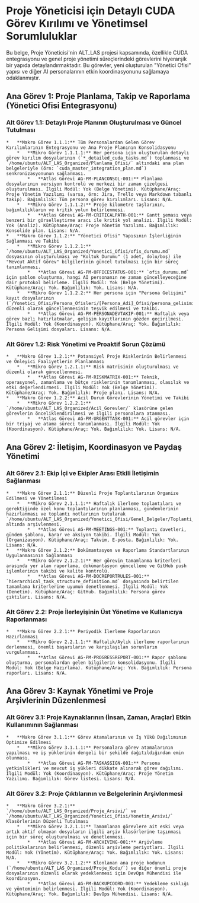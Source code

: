 # Proje Yöneticisi için Detaylı CUDA Görev Kırılımı ve Yönetimsel Sorumluluklar

Bu belge, Proje Yöneticisi'nin ALT_LAS projesi kapsamında, özellikle CUDA entegrasyonu ve genel proje yönetimi süreçlerindeki görevlerini hiyerarşik bir yapıda detaylandırmaktadır. Bu görevler, yeni oluşturulan "Yönetici Ofisi" yapısı ve diğer AI personalarının etkin koordinasyonunu sağlamaya odaklanmıştır.

## Ana Görev 1: Proje Planlama, Takip ve Raporlama (Yönetici Ofisi Entegrasyonu)

### Alt Görev 1.1: Detaylı Proje Planının Oluşturulması ve Güncel Tutulması
    *   **Makro Görev 1.1.1:** Tüm Personalardan Gelen Görev Kırılımlarının Entegrasyonu ve Ana Proje Planının Konsolidasyonu
        *   **Mikro Görev 1.1.1.1:** Her persona için oluşturulan detaylı görev kırılım dosyalarının (`*_detailed_cuda_tasks.md`) toplanması ve `/home/ubuntu/ALT_LAS_Organized/Planlama_Ofisi/` altındaki ana plan belgeleriyle (örn: `cuda_master_integration_plan.md`) senkronizasyonunun sağlanması.
            *   **Atlas Görevi AG-PM-PLANCONSOL-001:** Planlama dosyalarının versiyon kontrolü ve merkezi bir zaman çizelgesi oluşturulması. İlgili Modül: Yok (Belge Yönetimi). Kütüphane/Araç: Proje Yönetim Yazılımı (varsa, örn: Jira, Trello veya Markdown tabanlı takip). Bağımlılık: Tüm persona görev kırılımları. Lisans: N/A.
        *   **Mikro Görev 1.1.1.2:** Proje kilometre taşlarının, bağımlılıkların ve kritik yolun belirlenmesi.
            *   **Atlas Görevi AG-PM-CRITICALPATH-001:** Gantt şeması veya benzeri bir görselleştirme aracı ile kritik yol analizi. İlgili Modül: Yok (Analiz). Kütüphane/Araç: Proje Yönetim Yazılımı. Bağımlılık: Konsolide plan. Lisans: N/A.
    *   **Makro Görev 1.1.2:** "Yönetici Ofisi" Yapısının İşlerliğinin Sağlanması ve Takibi
        *   **Mikro Görev 1.1.2.1:** `/home/ubuntu/ALT_LAS_Organized/Yonetici_Ofisi/ofis_durumu.md` dosyasının oluşturulması ve "Koltuk Durumu" (1 adet, dolu/boş) ile "Mevcut Aktif Görev" bilgilerinin güncel tutulması için bir süreç tanımlanması.
            *   **Atlas Görevi AG-PM-OFFICESTATUS-001:** `ofis_durumu.md` için şablon oluşturma, hangi AI personanın ne zaman güncelleyeceğine dair protokol belirleme. İlgili Modül: Yok (Belge Yönetimi). Kütüphane/Araç: Yok. Bağımlılık: Yok. Lisans: N/A.
        *   **Mikro Görev 1.1.2.2:** Her persona için "Persona Gelişimi" kayıt dosyalarının (`/Yonetici_Ofisi/Persona_Ofisleri/[Persona_Adi]_Ofisi/persona_gelisimi.md`) düzenli olarak güncellenmesinin teşvik edilmesi ve takibi.
            *   **Atlas Görevi AG-PM-PERSONADEVTAKIP-001:** Haftalık veya görev bazlı hatırlatmalar, gelişim kayıtlarının gözden geçirilmesi. İlgili Modül: Yok (Koordinasyon). Kütüphane/Araç: Yok. Bağımlılık: Persona Gelişimi dosyaları. Lisans: N/A.

### Alt Görev 1.2: Risk Yönetimi ve Proaktif Sorun Çözümü
    *   **Makro Görev 1.2.1:** Potansiyel Proje Risklerinin Belirlenmesi ve Önleyici Faaliyetlerin Planlanması
        *   **Mikro Görev 1.2.1.1:** Risk matrisinin oluşturulması ve düzenli olarak güncellenmesi.
            *   **Atlas Görevi AG-PM-RISKMATRIX-001:** Teknik, operasyonel, zamanlama ve bütçe risklerinin tanımlanması, olasılık ve etki değerlendirmesi. İlgili Modül: Yok (Belge Yönetimi). Kütüphane/Araç: Yok. Bağımlılık: Proje planı. Lisans: N/A.
    *   **Makro Görev 1.2.2:** Acil Durum Görevlerinin Yönetimi ve Takibi
        *   **Mikro Görev 1.2.2.1:** `/home/ubuntu/ALT_LAS_Organized/Acil_Gorevler/` klasörüne gelen görevlerin önceliklendirilmesi ve ilgili personalara atanması.
            *   **Atlas Görevi AG-PM-URGENTTASK-001:** Acil görevler için bir triyaj ve atama süreci tanımlanması. İlgili Modül: Yok (Koordinasyon). Kütüphane/Araç: Yok. Bağımlılık: Yok. Lisans: N/A.

## Ana Görev 2: İletişim, Koordinasyon ve Paydaş Yönetimi

### Alt Görev 2.1: Ekip İçi ve Ekipler Arası Etkili İletişimin Sağlanması
    *   **Makro Görev 2.1.1:** Düzenli Proje Toplantılarının Organize Edilmesi ve Yönetilmesi
        *   **Mikro Görev 2.1.1.1:** Haftalık ilerleme toplantıları ve gerektiğinde özel konu toplantılarının planlanması, gündemlerinin hazırlanması ve toplantı notlarının tutularak `/home/ubuntu/ALT_LAS_Organized/Yonetici_Ofisi/Genel_Belgeler/Toplanti_Notlari/` altında arşivlenmesi.
            *   **Atlas Görevi AG-PM-MEETINGS-001:** Toplantı davetleri, gündem şablonu, karar ve aksiyon takibi. İlgili Modül: Yok (Organizasyon). Kütüphane/Araç: Takvim, E-posta. Bağımlılık: Yok. Lisans: N/A.
    *   **Makro Görev 2.1.2:** Dokümantasyon ve Raporlama Standartlarının Uygulanmasının Sağlanması
        *   **Mikro Görev 2.1.2.1:** Her görevin tamamlanma kriterleri arasında yer alan raporlama, dokümantasyon güncelleme ve GitHub push işlemlerinin takibi ve kalite kontrolü.
            *   **Atlas Görevi AG-PM-DOCREPORTRULES-001:** `hierarchical_task_structure_definition.md` dosyasında belirtilen tamamlama kriterlerine uyumun denetlenmesi. İlgili Modül: Yok (Denetim). Kütüphane/Araç: GitHub. Bağımlılık: Persona görev çıktıları. Lisans: N/A.

### Alt Görev 2.2: Proje İlerleyişinin Üst Yönetime ve Kullanıcıya Raporlanması
    *   **Makro Görev 2.2.1:** Periyodik İlerleme Raporlarının Hazırlanması
        *   **Mikro Görev 2.2.1.1:** Haftalık/Aylık ilerleme raporlarının derlenmesi, önemli başarıların ve karşılaşılan sorunların vurgulanması.
            *   **Atlas Görevi AG-PM-PROGRESSREPORT-001:** Rapor şablonu oluşturma, personalardan gelen bilgilerin konsolidasyonu. İlgili Modül: Yok (Belge Hazırlama). Kütüphane/Araç: Yok. Bağımlılık: Persona raporları. Lisans: N/A.

## Ana Görev 3: Kaynak Yönetimi ve Proje Arşivlerinin Düzenlenmesi

### Alt Görev 3.1: Proje Kaynaklarının (İnsan, Zaman, Araçlar) Etkin Kullanımının Sağlanması
    *   **Makro Görev 3.1.1:** Görev Atamalarının ve İş Yükü Dağılımının Optimize Edilmesi
        *   **Mikro Görev 3.1.1.1:** Personalara görev atamalarının yapılması ve iş yüklerinin dengeli bir şekilde dağıtıldığından emin olunması.
            *   **Atlas Görevi AG-PM-TASKASSIGN-001:** Persona yetkinlikleri ve mevcut iş yükleri dikkate alınarak görev dağılımı. İlgili Modül: Yok (Koordinasyon). Kütüphane/Araç: Proje Yönetim Yazılımı. Bağımlılık: Görev listesi. Lisans: N/A.

### Alt Görev 3.2: Proje Çıktılarının ve Belgelerinin Arşivlenmesi
    *   **Makro Görev 3.2.1:** `/home/ubuntu/ALT_LAS_Organized/Proje_Arsivi/` ve `/home/ubuntu/ALT_LAS_Organized/Yonetici_Ofisi/Yonetim_Arsivi/` Klasörlerinin Düzenli Tutulması
        *   **Mikro Görev 3.2.1.1:** Tamamlanan görevlere ait eski veya artık aktif olmayan dosyaların ilgili arşiv klasörlerine taşınması için bir süreç oluşturulması ve denetlenmesi.
            *   **Atlas Görevi AG-PM-ARCHIVING-001:** Arşivleme politikalarının belirlenmesi, düzenli arşivleme periyotları. İlgili Modül: Yok (Yönetim). Kütüphane/Araç: Yok. Bağımlılık: Yok. Lisans: N/A.
        *   **Mikro Görev 3.2.1.2:** Klonlanan ana proje kodunun (`/home/ubuntu/ALT_LAS_Organized/Proje_Kodu/`) ve diğer önemli proje dosyalarının düzenli olarak yedeklenmesi için DevOps Mühendisi ile koordinasyon.
            *   **Atlas Görevi AG-PM-BACKUPCOORD-001:** Yedekleme sıklığı ve yönteminin belirlenmesi. İlgili Modül: Yok (Koordinasyon). Kütüphane/Araç: Yok. Bağımlılık: DevOps Mühendisi. Lisans: N/A.

